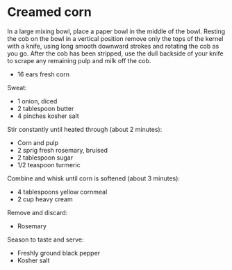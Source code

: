 Creamed corn
============

In a large mixing bowl, place a paper bowl in the middle of the bowl. Resting the cob on the bowl in a vertical position remove only the tops of the kernel with a knife, using long smooth downward strokes and rotating the cob as you go. After the cob has been stripped, use the dull backside of your knife to scrape any remaining pulp and milk off the cob.

- 16 ears fresh corn

Sweat:

- 1 onion, diced
- 2 tablespoon butter
- 4 pinches kosher salt

Stir constantly until heated through (about 2 minutes):

- Corn and pulp
- 2 sprig fresh rosemary, bruised
- 2 tablespoon sugar
- 1/2 teaspoon turmeric

Combine and whisk until corn is softened (about 3 minutes):

- 4 tablespoons yellow cornmeal
- 2 cup heavy cream

Remove and discard:

- Rosemary

Season to taste and serve:

- Freshly ground black pepper
- Kosher salt
